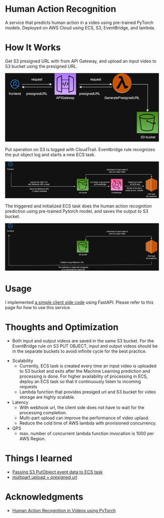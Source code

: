 # Human Action Recognition

A service that predicts human action in a video using pre-trained PyTorch models. Deployed on AWS Cloud using ECS, S3, EventBridge, and lambda. 

<!-- Example output 1: basketball

video here
need to reduce the video size

Example output 2: archery

video here
need to reduce the video size -->


# How It Works

Get S3 presigned URL with from API Gateway, and upload an input video to S3 bucket using the presigned URL.

![](images/HAR_phase1.drawio.png)


Put operation on S3 is logged with CloudTrail. Eventbridge rule recognizes the put object log and starts a new ECS task.

![](images/HAR_phase2.drawio.png)

The triggered and initialized ECS task does the human action recognition prediction using pre-trained Pytorch model, and saves the output to S3 bucket. 

![](images/HAR_phase3.drawio.png)


# Usage

I implemented [a simple client side code](https://github.com/mie-h/human-action-recognition/blob/main/client/client_app.py) using FastAPI. Please refer to this page for how to use this service. 


# Thoughts and Optimization

<!-- free campus. be as creative as you want :D -->

* Both input and output videos are saved in the same S3 bucket. For the EventBridge rule on S3 PUT OBJECT, input and output videos should be in the separate buckets to avoid infinite cycle for the best practice.
<!-- * thoughts on Volume/Scale/QPS/latency -->

* Scalability
    * Currently, ECS task is created every time an input video is uploaded to S3 bucket and exits after the Machine Learning prediction and processing is done. For higher availability of processing in ECS, deploy an ECS task so that it continuously listen to incoming requests 
    * Lambda function that provides presiged url and S3 bucket for video storage are highly scalable.
* Latency
    <!-- * time it takes to process a video of size ... is ... -->
    * With webhook url, the client side does not have to wait for the processing completion.
    * Multi-part upload can improve the performance of video uplaod.
    * Reduce the cold time of AWS lambda with provisioned concurrency.
* QPS
    * max. number of concurrent lambda function invocation is 1000 per AWS Region. 
    

# Things I learned
* [Passing S3 PutObject event data to ECS task](https://github.com/mie-h/passing-event-data-ecs-task/tree/main)
* [multipart upload + presigned url](https://github.com/mie-h/multipart-upload-presignedurl)
<!-- write about with and without multipart upload -->


# Acknowledgments

* [Human Action Recognition in Videos using PyTorch](https://debuggercafe.com/human-action-recognition-in-videos-using-pytorch/)
